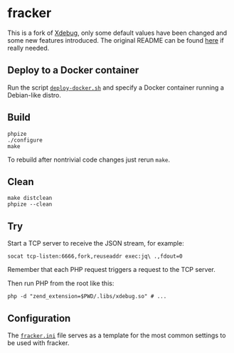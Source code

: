 # fracker

This is a fork of [Xdebug][], only some default values have been changed and some new features introduced. The original README can be found [here](README.rst) if really needed.

<!-- TODO add project brief -->

[Xdebug]: https://github.com/xdebug/xdebug

## Deploy to a Docker container

Run the script [`deploy-docker.sh`](deploy-docker.sh) and specify a Docker container running a Debian-like distro.

## Build

```
phpize
./configure
make
```

To rebuild after nontrivial code changes just rerun `make`.

## Clean

```
make distclean
phpize --clean
```

## Try

Start a TCP server to receive the JSON stream, for example:

```
socat tcp-listen:6666,fork,reuseaddr exec:jq\ .,fdout=0
```

Remember that each PHP request triggers a request to the TCP server.

Then run PHP from the root like this:

```
php -d "zend_extension=$PWD/.libs/xdebug.so" # ...
```

## Configuration

The [`fracker.ini`](fracker.ini) file serves as a template for the most common settings to be used with fracker.
